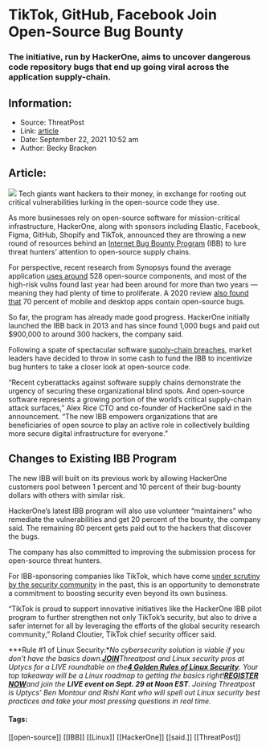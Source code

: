 # TikTok, GitHub, Facebook Join Open-Source Bug Bounty
### The initiative, run by HackerOne, aims to uncover dangerous code repository bugs that end up going viral across the application supply-chain.

## Information:
+ Source: ThreatPost
+ Link: [article](https://kasperskycontenthub.com/threatpost-global/?p=174898)
+ Date: September 22, 2021  10:52 am
+ Author: Becky Bracken


## Article:
![](https://media.threatpost.com/wp-content/uploads/sites/103/2021/09/22105133/bug-bounty-e1632322308252.jpg)
Tech giants want hackers to their money, in exchange for rooting out critical vulnerabilities lurking in the open-source code they use.


As more businesses rely on open-source software for mission-critical infrastructure, HackerOne, along with sponsors including Elastic, Facebook, Figma, GitHub, Shopify and TikTok, announced they are throwing a new round of resources behind an [Internet Bug Bounty Program](https://www.hackerone.com/internet-bug-bounty) (IBB) to lure threat hunters’ attention to open-source supply chains.


For perspective, recent research from Synopsys found the average application [uses around](https://www.synopsys.com/software-integrity/resources/analyst-reports/open-source-security-risk-analysis.html) 528 open-source components, and most of the high-risk vulns found last year had been around for more than two years — meaning they had plenty of time to proliferate. A 2020 review [also found that](https://threatpost.com/70-of-apps-open-source-bugs/156040/) 70 percent of mobile and desktop apps contain open-source bugs.


So far, the program has already made good progress. HackerOne initially launched the IBB back in 2013 and has since found 1,000 bugs and paid out $900,000 to around 300 hackers, the company said.


Following a spate of spectacular software [supply-chain breaches,](https://threatpost.com/azure-zero-day-supply-chain/169508/) market leaders have decided to throw in some cash to fund the IBB to incentivize bug hunters to take a closer look at open-source code.


“Recent cyberattacks against software supply chains demonstrate the urgency of securing these organizational blind spots. And open-source software represents a growing portion of the world’s critical supply-chain attack surfaces,” Alex Rice CTO and co-founder of HackerOne said in the announcement. “The new IBB empowers organizations that are beneficiaries of open source to play an active role in collectively building more secure digital infrastructure for everyone.”


**Changes to Existing IBB Program**
-----------------------------------


The new IBB will built on its previous work by allowing HackerOne customers pool between 1 percent and 10 percent of their bug-bounty dollars with others with similar risk.


HackerOne’s latest IBB program will also use volunteer “maintainers” who remediate the vulnerabilities and get 20 percent of the bounty, the company said. The remaining 80 percent gets paid out to the hackers that discover the bugs.


The company has also committed to improving the submission process for open-source threat hunters.


For IBB-sponsoring companies like TikTok, which have come [under scrutiny by the security community](https://threatpost.com/tik-tok-ban-security-experts-dangers/159362/) in the past, this is an opportunity to demonstrate a commitment to boosting security even beyond its own business.


“TikTok is proud to support innovative initiatives like the HackerOne IBB pilot program to further strengthen not only TikTok’s security, but also to drive a safer internet for all by leveraging the efforts of the global security research community,” Roland Cloutier, TikTok chief security officer said.


***Rule #1 of Linux Security:****No cybersecurity solution is viable if you don’t have the basics down.*[***JOIN***](https://threatpost.com/webinars/4-golden-rules-linux-security/?utm_source=ART&utm_medium=ART&utm_campaign=September_Uptycs_Webinar)*Threatpost and Linux security pros at Uptycs for a LIVE roundtable on the*[***4 Golden Rules of Linux Security***](https://threatpost.com/webinars/4-golden-rules-linux-security/?utm_source=ART&utm_medium=ART&utm_campaign=September_Uptycs_Webinar)*. Your top takeaway will be a Linux roadmap to getting the basics right!*[***REGISTER NOW***](https://threatpost.com/webinars/4-golden-rules-linux-security/?utm_source=ART&utm_medium=ART&utm_campaign=September_Uptycs_Webinar)*and join the **LIVE event on Sept. 29 at Noon EST**. Joining Threatpost is Uptycs’ Ben Montour and Rishi Kant who will spell out Linux security best practices and take your most pressing questions in real time.*




#### Tags:
[[open-source]] [[IBB]] [[Linux]] [[HackerOne]] [[said.]] [[ThreatPost]]
